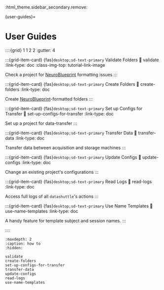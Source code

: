 :html_theme.sidebar_secondary.remove:

(user-guides)=
# User Guides


::::{grid} 1 1 2 2
:gutter: 4


:::{grid-item-card} {fas}`desktop;sd-text-primary` Validate Folders
:link: validate
:link-type: doc
:class-img-top: tutorial-link-image

Check a project for [NeuroBlueprint](https://neuroblueprint.neuroinformatics.dev/latest/index.html) formatting issues
:::


:::{grid-item-card} {fas}`desktop;sd-text-primary` Create Folders
:link: create-folders
:link-type: doc

Create [NeuroBlueprint](https://neuroblueprint.neuroinformatics.dev/latest/index.html)-formatted folders
:::


:::{grid-item-card} {fas}`desktop;sd-text-primary` Set up Configs for Transfer
:link: set-up-configs-for-transfer
:link-type: doc

Set up a project for data-transfer
:::


:::{grid-item-card} {fas}`desktop;sd-text-primary` Transfer Data
:link: transfer-data
:link-type: doc

Transfer data between acquisition and storage machines
:::


:::{grid-item-card} {fas}`desktop;sd-text-primary` Update Configs
:link: update-configs
:link-type: doc

Change an existing project's configurations
:::


:::{grid-item-card} {fas}`desktop;sd-text-primary` Read Logs
:link: read-logs
:link-type: doc

Access full logs of all ``datashuttle``'s actions
:::


:::{grid-item-card} {fas}`desktop;sd-text-primary` Use Name Templates
:link: use-name-templates
:link-type: doc

A handy feature for template subject and session names.
:::

::::

```{toctree}
:maxdepth: 2
:caption: how to
:hidden:

validate
create-folders
set-up-configs-for-transfer
transfer-data
update-configs
read-logs
use-name-templates

```
